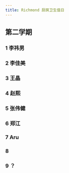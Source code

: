 ```yaml
---
title: Richmond 厨房卫生值日
---
```


## 第二学期
### 1 李祎男
### 2 李佳美
### 3 王晶
### 4 赵熙
### 5 张伟健
### 6 郑江
### 7 Aru
### 8
### 9 ？

